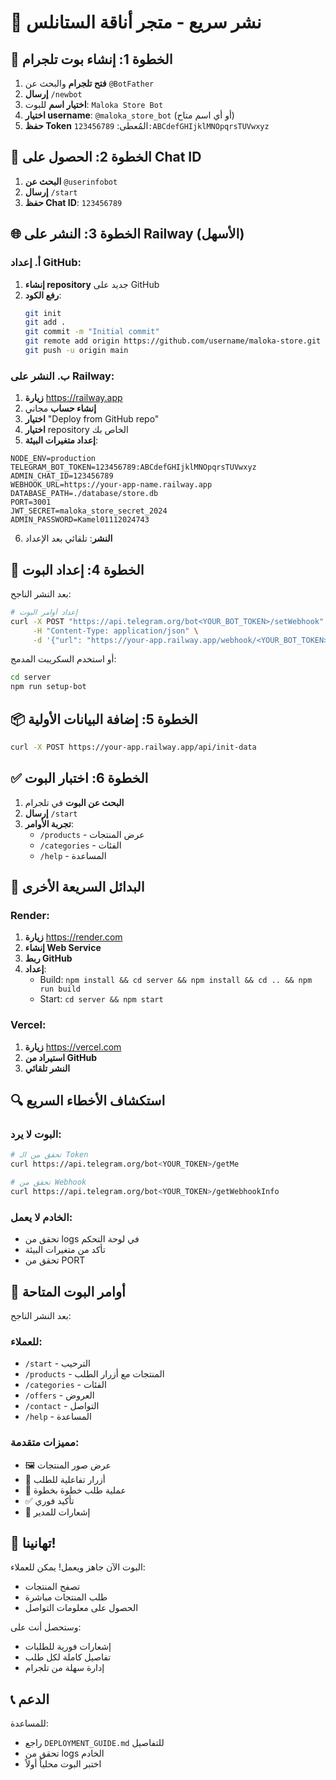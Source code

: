 # 🚀 نشر سريع - متجر أناقة الستانلس

## 📱 الخطوة 1: إنشاء بوت تلجرام

1. **فتح تلجرام** والبحث عن `@BotFather`
2. **إرسال** `/newbot`
3. **اختيار اسم** للبوت: `Maloka Store Bot`
4. **اختيار username**: `@maloka_store_bot` (أو أي اسم متاح)
5. **حفظ Token** المُعطى: `123456789:ABCdefGHIjklMNOpqrsTUVwxyz`

## 👤 الخطوة 2: الحصول على Chat ID

1. **البحث عن** `@userinfobot`
2. **إرسال** `/start`
3. **حفظ Chat ID**: `123456789`

## 🌐 الخطوة 3: النشر على Railway (الأسهل)

### أ. إعداد GitHub:
1. **إنشاء repository** جديد على GitHub
2. **رفع الكود**:
   ```bash
   git init
   git add .
   git commit -m "Initial commit"
   git remote add origin https://github.com/username/maloka-store.git
   git push -u origin main
   ```

### ب. النشر على Railway:
1. **زيارة** https://railway.app
2. **إنشاء حساب** مجاني
3. **اختيار** "Deploy from GitHub repo"
4. **اختيار** repository الخاص بك
5. **إعداد متغيرات البيئة**:

```env
NODE_ENV=production
TELEGRAM_BOT_TOKEN=123456789:ABCdefGHIjklMNOpqrsTUVwxyz
ADMIN_CHAT_ID=123456789
WEBHOOK_URL=https://your-app-name.railway.app
DATABASE_PATH=./database/store.db
PORT=3001
JWT_SECRET=maloka_store_secret_2024
ADMIN_PASSWORD=Kamel01112024743
```

6. **النشر**: تلقائي بعد الإعداد

## 🔧 الخطوة 4: إعداد البوت

بعد النشر الناجح:

```bash
# إعداد أوامر البوت
curl -X POST "https://api.telegram.org/bot<YOUR_BOT_TOKEN>/setWebhook" \
     -H "Content-Type: application/json" \
     -d '{"url": "https://your-app.railway.app/webhook/<YOUR_BOT_TOKEN>"}'
```

أو استخدم السكريبت المدمج:
```bash
cd server
npm run setup-bot
```

## 📦 الخطوة 5: إضافة البيانات الأولية

```bash
curl -X POST https://your-app.railway.app/api/init-data
```

## ✅ الخطوة 6: اختبار البوت

1. **البحث عن البوت** في تلجرام
2. **إرسال** `/start`
3. **تجربة الأوامر**:
   - `/products` - عرض المنتجات
   - `/categories` - الفئات
   - `/help` - المساعدة

## 🎯 البدائل السريعة الأخرى

### Render:
1. **زيارة** https://render.com
2. **إنشاء Web Service**
3. **ربط GitHub**
4. **إعداد**:
   - Build: `npm install && cd server && npm install && cd .. && npm run build`
   - Start: `cd server && npm start`

### Vercel:
1. **زيارة** https://vercel.com
2. **استيراد من GitHub**
3. **النشر تلقائي**

## 🔍 استكشاف الأخطاء السريع

### البوت لا يرد:
```bash
# تحقق من الـ Token
curl https://api.telegram.org/bot<YOUR_TOKEN>/getMe

# تحقق من Webhook
curl https://api.telegram.org/bot<YOUR_TOKEN>/getWebhookInfo
```

### الخادم لا يعمل:
- تحقق من logs في لوحة التحكم
- تأكد من متغيرات البيئة
- تحقق من PORT

## 📱 أوامر البوت المتاحة

بعد النشر الناجح:

### للعملاء:
- `/start` - الترحيب
- `/products` - المنتجات مع أزرار الطلب
- `/categories` - الفئات
- `/offers` - العروض
- `/contact` - التواصل
- `/help` - المساعدة

### مميزات متقدمة:
- 🖼️ عرض صور المنتجات
- 🔘 أزرار تفاعلية للطلب
- 📝 عملية طلب خطوة بخطوة
- ✅ تأكيد فوري
- 🔔 إشعارات للمدير

## 🎉 تهانينا!

البوت الآن جاهز ويعمل! يمكن للعملاء:
- تصفح المنتجات
- طلب المنتجات مباشرة
- الحصول على معلومات التواصل

وستحصل أنت على:
- إشعارات فورية للطلبات
- تفاصيل كاملة لكل طلب
- إدارة سهلة من تلجرام

## 📞 الدعم

للمساعدة:
- راجع `DEPLOYMENT_GUIDE.md` للتفاصيل
- تحقق من logs الخادم
- اختبر البوت محلياً أولاً
